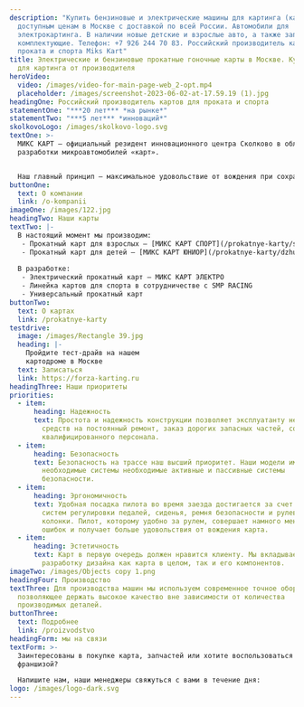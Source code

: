 ```yaml
---
description: "Купить бензиновые и электрические машины для картинга (карты) по
  доступным ценам в Москве с доставкой по всей России. Автомобили для
  электрокартинга. В наличии новые детские и взрослые авто, а также запчасти и
  комплектующие. Телефон: +7 926 244 70 83. Российский производитель картов для
  проката и спорта Miks Kart"
title: Электрические и бензиновые прокатные гоночные карты в Москве. Купить авто
  для картинга от производителя
heroVideo:
  video: /images/video-for-main-page-web_2-opt.mp4
  placeholder: /images/screenshot-2023-06-02-at-17.59.19 (1).jpg
headingOne: Российский производитель картов для проката и спорта
statementOne: "***20 лет*** *на рынке*"
statementTwo: "***5 лет*** *инноваций*"
skolkovoLogo: /images/skolkovo-logo.svg
textOne: >-
  МИКС КАРТ – официальный резидент инновационного центра Сколково в области
  разработки микроавтомобилей «карт».


  Наш главный принцип – максимальное удовольствие от вождения при сохранении высокого уровня безопасности.
buttonOne:
  text: О компании
  link: /o-kompanii
imageOne: /images/122.jpg
headingTwo: Наши карты
textTwo: |-
  В настоящий момент мы производим:
   - Прокатный карт для взрослых – [МИКС КАРТ СПОРТ](/prokatnye-karty/sport)
   - Прокатный карт для детей – [МИКС КАРТ ЮНИОР](/prokatnye-karty/dzhunior)
   
  В разработке:
   - Электрический прокатный карт – МИКС КАРТ ЭЛЕКТРО
   - Линейка картов для спорта в сотрудничестве с SMP RACING
   - Универсальный прокатный карт
buttonTwo:
  text: О картах
  link: /prokatnye-karty
testdrive:
  image: /images/Rectangle 39.jpg
  heading: |-
    Пройдите тест-драйв на нашем
    картодроме в Москве
  text: Записаться
  link: https://forza-karting.ru
headingThree: Наши приоритеты
priorities:
  - item:
      heading: Надежность
      text: Простота и надежность конструкции позволяет эксплуатанту не тратить много
        средств на постоянный ремонт, заказ дорогих запасных частей, содержание
        квалифицированного персонала.
  - item:
      heading: Безопасность
      text: Безопасность на трассе наш высший приоритет. Наши модели имеют все
        необходимые системы необходимые активные и пассивные системы
        безопасности.
  - item:
      heading: Эргономичность
      text: Удобная посадка пилота во время заезда достигается за счет оригинальных
        систем регулировки педалей, сиденья, ремня безопасности и рулевой
        колонки. Пилот, которому удобно за рулем, совершает намного меньше
        ошибок и получает больше удовольствия от вождения карта.
  - item:
      heading: Эстетичность
      text: Карт в первую очередь должен нравится клиенту. Мы вкладываем много сил в
        разработку дизайна как карта в целом, так и его компонентов.
imageTwo: /images/Objects copy 1.png
headingFour: Производство
textThree: Для производства машин мы используем современное точное оборудование,
  позволяющее держать высокое качество вне зависимости от количества
  производимых деталей.
buttonThree:
  text: Подробнее
  link: /proizvodstvo
headingForm: мы на связи
textForm: >-
  Заинтересованы в покупке карта, запчастей или хотите воспользоваться
  франшизой?

  Напишите нам, наши менеджеры свяжуться с вами в течение дня:
logo: /images/logo-dark.svg
---
```

